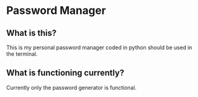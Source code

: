 # Password Manager
## What is this?
This is my personal password manager coded in python should be used in the terminal.
## What is functioning currently?
Currently only the password generator is functional.
